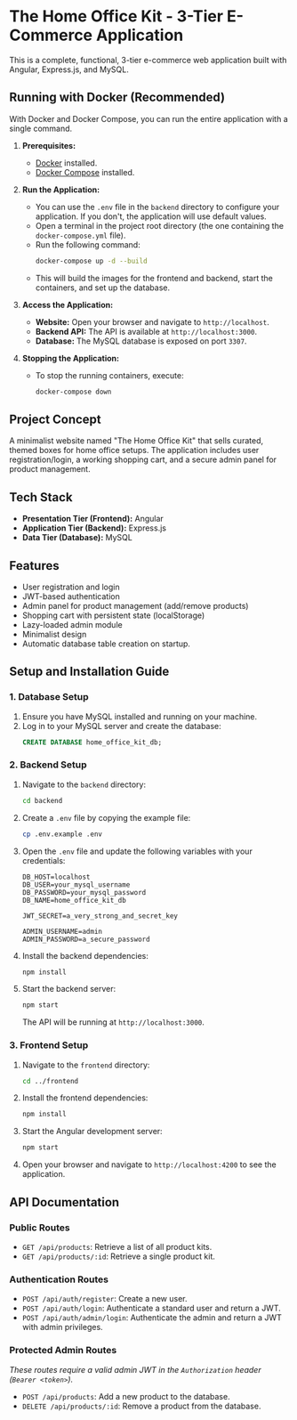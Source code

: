 # The Home Office Kit - 3-Tier E-Commerce Application

This is a complete, functional, 3-tier e-commerce web application built with Angular, Express.js, and MySQL.

## Running with Docker (Recommended)

With Docker and Docker Compose, you can run the entire application with a single command.

1.  **Prerequisites:**
    *   [Docker](https://docs.docker.com/get-docker/) installed.
    *   [Docker Compose](https://docs.docker.com/compose/install/) installed.

2.  **Run the Application:**
    *   You can use the `.env` file in the `backend` directory to configure your application. If you don't, the application will use default values.
    *   Open a terminal in the project root directory (the one containing the `docker-compose.yml` file).
    *   Run the following command:
        ```bash
        docker-compose up -d --build
        ```
    *   This will build the images for the frontend and backend, start the containers, and set up the database.

3.  **Access the Application:**
    *   **Website:** Open your browser and navigate to `http://localhost`.
    *   **Backend API:** The API is available at `http://localhost:3000`.
    *   **Database:** The MySQL database is exposed on port `3307`.

4.  **Stopping the Application:**
    *   To stop the running containers, execute:
        ```bash
        docker-compose down
        ```

## Project Concept

A minimalist website named "The Home Office Kit" that sells curated, themed boxes for home office setups. The application includes user registration/login, a working shopping cart, and a secure admin panel for product management.

## Tech Stack

*   **Presentation Tier (Frontend):** Angular
*   **Application Tier (Backend):** Express.js
*   **Data Tier (Database):** MySQL

## Features

*   User registration and login
*   JWT-based authentication
*   Admin panel for product management (add/remove products)
*   Shopping cart with persistent state (localStorage)
*   Lazy-loaded admin module
*   Minimalist design
*   Automatic database table creation on startup.

## Setup and Installation Guide

### 1. Database Setup

1.  Ensure you have MySQL installed and running on your machine.
2.  Log in to your MySQL server and create the database:
    ```sql
    CREATE DATABASE home_office_kit_db;
    ```

### 2. Backend Setup

1.  Navigate to the `backend` directory:
    ```bash
    cd backend
    ```
2.  Create a `.env` file by copying the example file:
    ```bash
    cp .env.example .env
    ```
3.  Open the `.env` file and update the following variables with your credentials:
    ```
    DB_HOST=localhost
    DB_USER=your_mysql_username
    DB_PASSWORD=your_mysql_password
    DB_NAME=home_office_kit_db

    JWT_SECRET=a_very_strong_and_secret_key

    ADMIN_USERNAME=admin
    ADMIN_PASSWORD=a_secure_password
    ```
4.  Install the backend dependencies:
    ```bash
    npm install
    ```
5.  Start the backend server:
    ```bash
    npm start
    ```
    The API will be running at `http://localhost:3000`.

### 3. Frontend Setup

1.  Navigate to the `frontend` directory:
    ```bash
    cd ../frontend
    ```
2.  Install the frontend dependencies:
    ```bash
    npm install
    ```
3.  Start the Angular development server:
    ```bash
    npm start
    ```
4.  Open your browser and navigate to `http://localhost:4200` to see the application.

## API Documentation

### Public Routes

*   `GET /api/products`: Retrieve a list of all product kits.
*   `GET /api/products/:id`: Retrieve a single product kit.

### Authentication Routes

*   `POST /api/auth/register`: Create a new user.
*   `POST /api/auth/login`: Authenticate a standard user and return a JWT.
*   `POST /api/auth/admin/login`: Authenticate the admin and return a JWT with admin privileges.

### Protected Admin Routes

*These routes require a valid admin JWT in the `Authorization` header (`Bearer <token>`).*

*   `POST /api/products`: Add a new product to the database.
*   `DELETE /api/products/:id`: Remove a product from the database.
